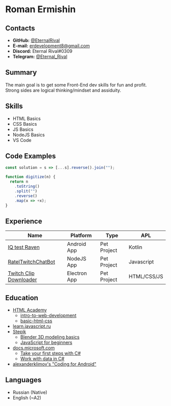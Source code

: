 # Roman Ermishin

## Contacts

- **GitHub:** [@EternalRival](https://github.com/EternalRival)
- **E-mail:** erdevelopment8@gmail.com
- **Discord:** Eternal Rival#0309
- **Telegram:** [@Eternal_Rival](https://t.me/Eternal_Rival)

## Summary

The main goal is to get some Front-End dev skills for fun and profit.<br>
Strong sides are logical thinking/mindset and assiduity.

## Skills

- HTML Basics
- CSS Basics
- JS Basics
- NodeJS Basics
- VS Code

## Code Examples

```javascript
const solution = s => [...s].reverse().join("");

function digitize(n) {
  return n
    .toString()
    .split("")
    .reverse()
    .map(x => +x);
}
```

## Experience

| Name                                                                               | Platform     | Type        | APL         |
| ---------------------------------------------------------------------------------- | ------------ | ----------- | ----------- |
| [IQ test Raven](https://play.google.com/store/apps/details?id=ru.er_dev.iqtestrpm) | Android App  | Pet Project | Kotlin      |
| [RatelTwitchChatBot](https://github.com/EternalRival/twitchChatBot)                | NodeJS App   | Pet Project | Javascript  |
| [Twitch Clip Downloader](https://github.com/EternalRival/twitch-clip-downloader)   | Electron App | Pet Project | HTML/CSS/JS |

## Education

- [HTML Academy](https://htmlacademy.ru/)
  - [intro-to-web-development](https://htmlacademy.ru/courses/intro-to-web-development/)
  - [basic-html-css](https://htmlacademy.ru/courses/basic-html-css/)
- [learn.javascript.ru](https://learn.javascript.ru/)
- [Stepik](https://stepik.org/learn)
  - [Blender 3D modeling basics](https://stepik.org/course/72370/)
  - [JavaScript for beginners](https://stepik.org/course/2223/)
- [docs.microsoft.com](https://docs.microsoft.com/en-us/learn/)
  - [Take your first steps with C#](https://docs.microsoft.com/en-us/learn/paths/csharp-first-steps/)
  - [Work with data in C#](https://docs.microsoft.com/en-us/learn/paths/csharp-data/)
- [alexanderklimov's "Coding for Android"](https://developer.alexanderklimov.ru/android/)

## Languages

- Russian (Native)
- English (~A2)
